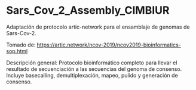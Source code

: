 # Sars_Cov_2_Assembly_CIMBIUR
Adaptación de protocolo artic-network para el ensamblaje de genomas de Sars-Cov-2.

Tomado de: https://artic.network/ncov-2019/ncov2019-bioinformatics-sop.html

Descripción general: Protocolo bioinformático completo para llevar el resultado de secuenciación a las secuencias del genoma de consenso. Incluye basecalling, demultiplexación, mapeo, pulido y generación de consenso.

